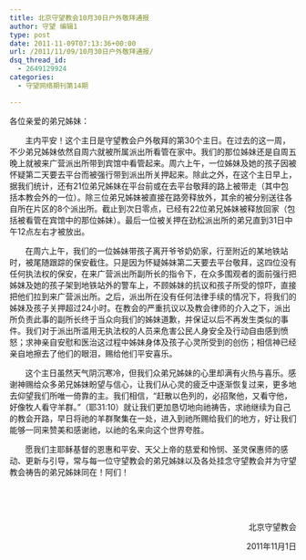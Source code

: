 ```yaml
---
title: 北京守望教会10月30日户外敬拜通报
author: 守望 编辑1
type: post
date: 2011-11-09T07:13:36+00:00
url: /2011/11/09/10月30日户外敬拜通报/
dsq_thread_id:
  - 2649129924
categories:
  - 守望网络期刊第14期

---
```

各位亲爱的弟兄姊妹：

       主内平安！这个主日是守望教会户外敬拜的第30个主日。在过去的这一周，不少弟兄姊妹依然自周六就被所属派出所看管在家中。我们的那位姊妹还是自周五晚上就被来广营派出所带到宾馆中看管起来。周六上午，一位姊妹及她的孩子因被怀疑第二天要去平台而被强行带到派出所关押起来。除此之外，在这个主日早上，据我们统计，还有21位弟兄姊妹在平台前或在去平台敬拜的路上被带走（其中包括本教会外的一位）。<!--more-->除三位弟兄姊妹被直接在路旁释放外，其余的被分别送往各自所在片区的8个派出所。截止到次日零点，已经有22位弟兄姊妹被释放回家（包括被看管在宾馆中的那位姊妹）。最后一位被关押在劲松派出所的弟兄直到31日中午12点左右才被放出。

       在周六上午，我们的一位姊妹带孩子离开爷爷奶奶家，行至附近的某地铁站时，被尾随跟踪的保安截住。只是因为怀疑姊妹第二天要去平台敬拜，这四位没有任何执法权的保安，在来广营派出所副所长的指令下，在众多围观者的面前强行把姊妹及她的孩子架到地铁站外的警车上，不顾姊妹的抗议和孩子所受的惊吓，直接把他们拉到来广营派出所。之后，派出所在没有任何法律手续的情况下，将我们的姊妹及孩子关押超过24小时。在教会的严重抗议以及教会律师的介入之下，派出所负责此事的副所长终于当众向我们的姊妹道歉，并保证以后不再发生类似的事件。我们对于派出所滥用无执法权的人员来危害公民人身安全及行动自由感到愤怒；求神亲自安慰和医治这过程中姊妹身体及孩子心灵所受到的创伤；相信神已经亲自地擦去了他们的眼泪，赐给他们平安喜乐。

       这个主日虽然天气阴沉寒冷，但我们众弟兄姊妹的心里却满有火热与喜乐。感谢神赐给众多弟兄姊妹盼望与信心，让我们从心灵的疲乏中逐渐恢复过来，更多地去仰望我们所唯一倚靠的主。我们相信，“赶散以色列的，必招聚他，又看守他，好像牧人看守羊群。”（耶31:10）就让我们更加恳切地向祂祷告，求祂继续为自己的教会开路，早日将祂的羊群聚集在一处，进入到祂所赐给我们的地方，好让我们能够一同来赞美和感谢祂，以祂的名来向这个世界夸胜。

       愿我们主耶稣基督的恩惠和平安、天父上帝的慈爱和怜悯、圣灵保惠师的感动、更新与引导，常与每一位守望教会的弟兄姊妹以及各处挂念守望教会并为守望教会祷告的弟兄姊妹同在！阿们！

&nbsp;

&nbsp;

<p style="text-align: right;" align="center">
                        北京守望教会
</p>

<p style="text-align: right;" align="center">
                             2011年11月1日
</p>